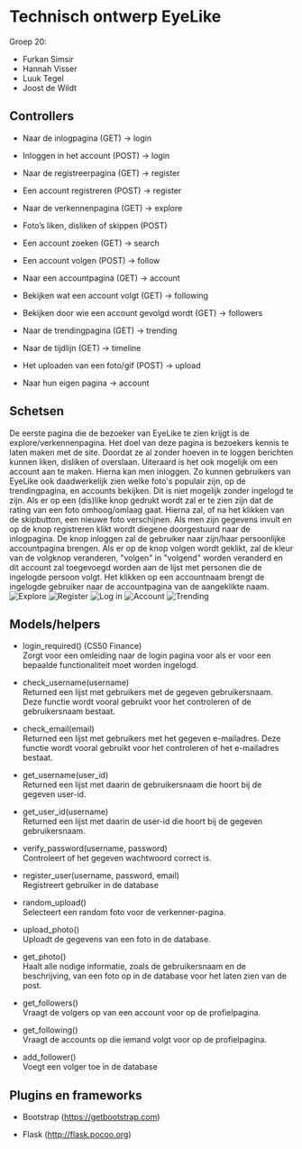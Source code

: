 ﻿
# Technisch ontwerp EyeLike
Groep 20:
- Furkan Simsir
- Hannah Visser
- Luuk Tegel
- Joost de Wildt

## Controllers

-   Naar de inlogpagina (GET) → login
    
-   Inloggen in het account (POST) → login
    
-   Naar de registreerpagina (GET) → register
    
-   Een account registreren (POST) → register
    
-   Naar de verkennenpagina (GET) → explore
    
-   Foto’s liken, disliken of skippen (POST)
    
-   Een account zoeken (GET) → search
    
-   Een account volgen (POST) → follow
    
-   Naar een accountpagina (GET) → account
    
-   Bekijken wat een account volgt (GET) → following
    
-   Bekijken door wie een account gevolgd wordt (GET) → followers
    
-   Naar de trendingpagina (GET) → trending

-   Naar de tijdlijn (GET) → timeline
    
-   Het uploaden van een foto/gif (POST) → upload
    
-   Naar hun eigen pagina → account


## Schetsen
De eerste pagina die de bezoeker van EyeLike te zien krijgt is de explore/verkennenpagina. Het doel van deze pagina is bezoekers kennis te laten maken met de site. Doordat ze al zonder hoeven in te loggen berichten kunnen liken, disliken of overslaan. Uiteraard is het ook mogelijk om een account aan te maken. Hierna kan men inloggen. Zo kunnen gebruikers van EyeLike ook daadwerkelijk zien welke foto's populair zijn, op de trendingpagina, en accounts bekijken. Dit is niet mogelijk zonder ingelogd te zijn. Als er op een (dis)like knop gedrukt wordt zal er te zien zijn dat de rating van een foto omhoog/omlaag gaat. Hierna zal, of na het klikken van de skipbutton, een nieuwe foto verschijnen. Als men zijn gegevens invult en op de knop registreren klikt wordt diegene doorgestuurd naar de inlogpagina. De knop inloggen zal de gebruiker naar zijn/haar persoonlijke accountpagina brengen. Als er op de knop volgen wordt geklikt, zal de kleur van de volgknop veranderen, "volgen" in "volgend" worden veranderd en dit account zal toegevoegd worden aan de lijst met personen die de ingelogde persoon volgt. Het klikken op een accountnaam brengt de ingelogde gebruiker naar de accountpagina van de aangeklikte naam.
![Explore](https://imgur.com/9t9uvkV.png)
![Register](https://i.imgur.com/gZr1M9Q.png)
![Log in](https://i.imgur.com/f85dBo9.jpg)
![Account](https://imgur.com/yDGV8s5.png)
![Trending](https://i.imgur.com/dUzkjZB.jpg)


## Models/helpers

-   login_required() (CS50 Finance)  
    Zorgt voor een omleiding naar de login pagina voor als er voor een bepaalde functionaliteit moet worden ingelogd.
    
-   check_username(username)  
    Returned een lijst met gebruikers met de gegeven gebruikersnaam. Deze functie wordt vooral gebruikt voor het controleren of de gebruikersnaam bestaat.
    
-   check_email(email)  
    Returned een lijst met gebruikers met het gegeven e-mailadres. Deze functie wordt vooral gebruikt voor het controleren of het e-mailadres bestaat.
    
-   get_username(user_id)  
    Returned een lijst met daarin de gebruikersnaam die hoort bij de gegeven user-id.
    
-   get_user_id(username)  
    Returned een lijst met daarin de user-id die hoort bij de gegeven gebruikersnaam.
    
-   verify_password(username, password)  
    Controleert of het gegeven wachtwoord correct is.
    
-   register_user(username, password, email)  
    Registreert gebruiker in de database
    
-   random_upload()  
    Selecteert een random foto voor de verkenner-pagina.
    
-   upload_photo()  
    Uploadt de gegevens van een foto in de database.
    
-   get_photo()  
    Haalt alle nodige informatie, zoals de gebruikersnaam en de beschrijving, van een foto op in de database voor het laten         zien van de post.
    
-   get_followers()  
    Vraagt de volgers op van een account voor op de profielpagina.
    
-   get_following()  
    Vraagt de accounts op die iemand volgt voor op de profielpagina.
    
-   add_follower()  
    Voegt een volger toe in de database

## Plugins en frameworks
-   Bootstrap (https://getbootstrap.com)
    
-   Flask (http://flask.pocoo.org)



